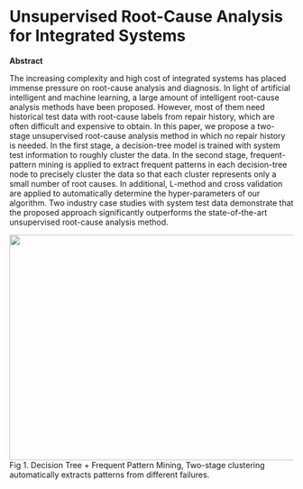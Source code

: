# Unsupervised Root-Cause Analysis for Integrated Systems

**Abstract**

The increasing complexity and high cost of integrated systems has placed immense pressure on root-cause analysis and diagnosis. In light of artificial intelligent and machine learning, a large amount of intelligent root-cause analysis methods have been proposed. However, most of them need historical test data with root-cause labels from repair history, which are often difficult and expensive to obtain. In this paper, we propose a two-stage unsupervised root-cause analysis method in which no repair history is needed. In the first stage, a decision-tree model is trained with system test information to roughly cluster the data. In the second stage, frequent-pattern mining is applied to extract frequent patterns in each decision-tree node to precisely cluster the data so that each cluster represents only a small number of root causes. In additional, L-method and cross validation are applied to automatically determine the hyper-parameters of our algorithm. Two industry case studies with system test data demonstrate that the proposed approach significantly outperforms the state-of-the-art unsupervised root-cause analysis method.

<img src="https://github.com/Fizzbb/ResearchPaper/new/master/Two-Stage-Clustering/images/flow.png" width="600" height="400">
Fig 1. Decision Tree + Frequent Pattern Mining, Two-stage clustering automatically extracts patterns from different failures.
